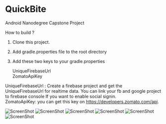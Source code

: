 # QuickBite
Android Nanodegree Capstone Project

How to build ?

1. Clone this project.
2. Add gradle.properties file to the root directory
3. Add these two keys to your gradle.properties
    
    UniqueFirebaseUrl</br>
    ZomatoApiKey

  UniqueFirebaseUrl : Create a firebase project and get the UniqueFirebaseUrl for realtime data. You can link your fb and google project to firebase console If you want to enable social signin.</br>
  ZomatoApiKey: you can get this key on https://developers.zomato.com/api. </br>
  
![ScreenShot](https://cloud.githubusercontent.com/assets/6387538/21990258/1b5aba54-dc34-11e6-8b17-11bf5e6cf3f0.png)
![ScreenShot](https://cloud.githubusercontent.com/assets/6387538/21990254/1b31f678-dc34-11e6-8ae5-262de31f1cb3.png)
![ScreenShot](https://cloud.githubusercontent.com/assets/6387538/21990259/1b5ba1a8-dc34-11e6-914e-75bab9c910f4.png)
![ScreenShot](https://cloud.githubusercontent.com/assets/6387538/21990253/1b300ef8-dc34-11e6-8c8d-0b8b1ebb0b53.png)
![ScreenShot](https://cloud.githubusercontent.com/assets/6387538/21990260/1b63d6d4-dc34-11e6-9051-fda6fb4a0474.png)
![ScreenShot](https://cloud.githubusercontent.com/assets/6387538/21990256/1b3f5ba6-dc34-11e6-8547-aa2edb92f4df.png)


   
   
   
